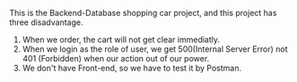 ﻿This is the Backend-Database shopping car project, and this project has three disadvantage. 
1. When we order, the cart will not get clear immediatly.
2. When we login as the role of user, we get 500(Internal Server Error) not 401 (Forbidden) when our action out of our power.
3. We don't have Front-end, so we have to test it by Postman.

